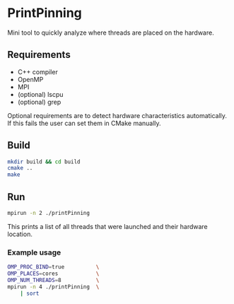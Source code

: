 # PrintPinning

Mini tool to quickly analyze where threads are placed on the hardware. 

## Requirements

- C++ compiler
- OpenMP
- MPI
- (optional) lscpu
- (optional) grep

Optional requirements are to detect hardware characteristics automatically. If this fails the user can set them in CMake manually.

## Build

```bash
mkdir build && cd build
cmake ..
make
```

## Run

```bash
mpirun -n 2 ./printPinning
```

This prints a list of all threads that were launched and their hardware location.

### Example usage

```bash
OMP_PROC_BIND=true          \
OMP_PLACES=cores            \
OMP_NUM_THREADS=8           \
mpirun -n 4 ./printPinning  \
    | sort
```
